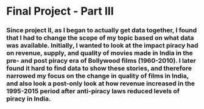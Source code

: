 # Final Project - Part III

### Since project II, as I began to actually get data together, I found that I had to change the scope of my topic based on what data was available. Initially, I wanted to look at the impact piracy had on revenue, supply, and quality of movies made in India in the pre- and post piracy era of Bollywood films (1960-2010). I later found it hard to find data to show these stories, and therefore narrowed my focus on the change in quality of films in India, and also look a post-only look at how revenue increased in the 1995-2015 period after anti-piracy laws reduced levels of piracy in India. 

